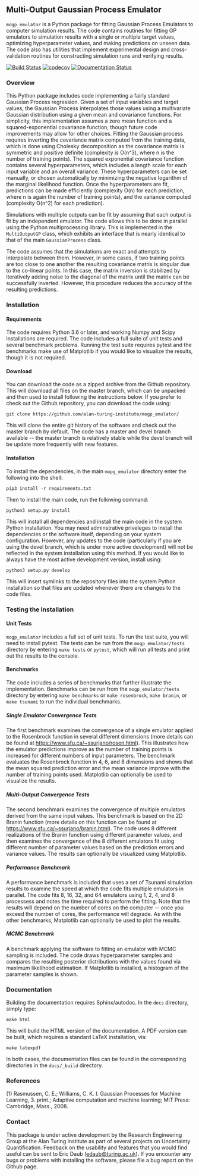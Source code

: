 ## Multi-Output Gaussian Process Emulator

`mogp_emulator` is a Python package for fitting Gaussian Process Emulators to computer simulation results.
The code contains routines for fitting GP emulators to simulation results with a single or multiple target
values, optimizing hyperparameter values, and making predictions on unseen data. The code also has utilities
that implement experimental design and cross-validation routines for constructing simulation runs and
verifying results.

[![Build Status](https://travis-ci.com/alan-turing-institute/mogp_emulator.svg?branch=master)](https://travis-ci.com/alan-turing-institute/mogp_emulator)
[![codecov](https://codecov.io/gh/alan-turing-institute/mogp_emulator/branch/master/graph/badge.svg)](https://codecov.io/gh/alan-turing-institute/mogp_emulator)
[![Documentation Status](https://readthedocs.org/projects/mogp-emulator/badge/?version=latest)](https://mogp-emulator.readthedocs.io/en/latest/?badge=latest)

### Overview

This Python package includes code implementing a fairly standard Gaussian Process regression. Given a set
of input variables and target values, the Gaussian Process interpolates those values using a multivariate
Gaussian distribution using a given mean and covariance functions. For simplicity, this implementation
assumes a zero mean function and a squared-exponential covariance function, though future code improvements
may allow for other choices. Fitting the Gaussian process requires inverting the covariance matrix computed
from the training data, which is done using Cholesky decomposition as the covariance matrix is symmetric
and positive definite (complexity is O(n^3), where n is the number of training points). The squared
exponential covariance function contains several hyperparameters, which includes a length scale for each
input variable and an overall variance. These hyperparameters can be set manually, or chosen automatically
by minimizing the negative logarithm of the marginal likelihood function. Once the hyperparameters are fit,
predictions can be made efficiently (complexity O(n) for each prediction, where n is again the number of
training points), and the variance computed (complexity O(n^2) for each prediction).

Simulations with multiple outputs can be fit by assuming that each output is fit by an independent emulator.
The code allows this to be done in parallel using the Python multiprocessing library. This is implemented
in the `MultiOutputGP` class, which exhibits an interface that is nearly identical to that of the main
`GaussianProcess` class.

The code assumes that the simulations are exact and attempts to interpolate between them. However, in some
cases, if two training points are too close to one another the resulting covariance matrix is singular due
to the co-linear points. In this case, the matrix inversion is stabilized by iteratively adding noise to
the diagonal of the matrix until the matrix can be successfully inverted. However, this procedure reduces 
the accuracy of the resulting predictions.

### Installation

#### Requirements

The code requires Python 3.6 or later, and working Numpy and Scipy installations are required. The code
includes a full suite of unit tests and several benchmark problems. Running the test suite requires pytest
and the benchmarks make use of Matplotlib if you would like to visualize the results, though it is
not required.

#### Download

You can download the code as a zipped archive from the Github repository. This will download all files
on the master branch, which can be unpacked and then used to install following the instructions
below. If you prefer to check out the Github repository, you can download the code using:

	git clone https://github.com/alan-turing-institute/mogp_emulator/
	
This will clone the entire git history of the software and check out the master branch by default. The
code has a master and devel branch available -- the master branch is relatively stable while the devel
branch will be update more frequently with new features.

#### Installation

To install the dependencies, in the main `mopg_emulator` directory enter the following into the shell:

	pip3 install -r requirements.txt
	
Then to install the main code, run the following command:

	python3 setup.py install
	
This will install all dependencies and install the main code in the system Python installation. You may
need adminstrative priveleges to install the dependencies or the software itself, depending on your
system configuration. However, any updates to the code (particularly if you are using the devel branch,
which is under more active development) will not be reflected in the system installation using this method.
If you would like to always have the most active development version, install using:

	python3 setup.py develop
	
This will insert symlinks to the repository files into the system Python installation so that files
are updated whenever there are changes to the code files.

### Testing the Installation

#### Unit Tests

`mogp_emulator` includes a full set of unit tests. To run the test suite, you will need to install pytest.
The tests can be run from the `mogp_emulator/tests` directory by entering `make tests` or `pytest`, which
will run all tests and print out the results to the console.

#### Benchmarks

The code includes a series of benchmarks that further illustrate the implementation. Benchmarks can be
run from the `mogp_emulator/tests` directory by entering `make benchmarks` or `make rosenbrock`,
`make branin`, or `make tsunami` to run the individual benchmarks.

##### Single Emulator Convergence Tests

The first benchmark examines the convergence of a single emulator applied to the Rosenbrock function in
several different dimensions (more details can be found at https://www.sfu.ca/~ssurjano/rosen.html).
This illustrates how the emulator predictions improve as the number of training points is increased
for different numbers of input parameters. The benchmark evaluates the Rosenbrock function in 4, 6, and
8 dimensions and shows that the mean squared prediction error and the mean variance improve with the
number of training points used. Matplotlib can optionally be used to visualize the results.

##### Multi-Output Convergence Tests

The second benchmark examines the convergence of multiple emulators derived from the same input values.
This benchmark is based on the 2D Branin function (more details on this function can be found at
https://www.sfu.ca/~ssurjano/branin.html). The code uses 8 different realizations of the Branin
function using different parameter values, and then examines the convergence of the 8 different
emulators fit using different number of parameter values based on the prediction errors and
variance values. The results can optionally be visualized using Matplotlib.

##### Performance Benchmark

A performance benchmark is included that uses a set of Tsunami simulation results to examine the
speed at which the code fits multiple emulators in parallel. The code fits 8, 16, 32, and 64 emulators
using 1, 2, 4, and 8 processess and notes the time required to perform the fitting. Note that the results
will depend on the number of cores on the computer -- once you exceed the number of cores, the performance
will degrade. As with the other benchmarks, Matplotlib can optionally be used to plot the results.

##### MCMC Benchmark

A benchmark applying the software to fitting an emulator with MCMC sampling is included. The code
draws hyperparameter samples and compares the resulting posterior distributions with the values
found via maximum likelihood estimation. If Matplotlib is installed, a histogram of the parameter
samples is shown.

### Documentation

Building the documentation requires Sphinx/autodoc. In the `docs` directory, simply type:

	make html
	
This will build the HTML version of the documentation. A PDF version can be built, which requires a standard LaTeX installation, via:

	make latexpdf
	
In both cases, the documentation files can be found in the corresponding directories in the `docs/_build`
directory.

### References

(1) Rasmussen, C. E.; Williams, C. K. I. Gaussian Processes for Machine Learning, 3. print.; Adaptive computation and machine learning; MIT Press: Cambridge, Mass., 2008.

### Contact

This package is under active development by the Research Engineering Group at the Alan Turing Institute as part of
several projects on Uncertainty Quantification. Feedback on the usability and features that you would find useful
can be sent to Eric Daub (edaub@turing.ac.uk). If you encounter any bugs or problems with installing the software,
please file a bug report on the Github page.
